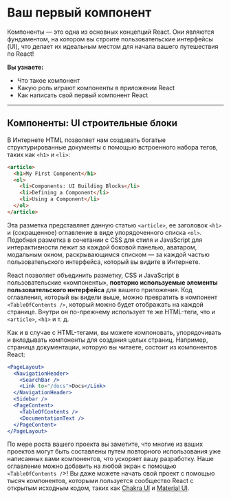 # Ваш первый компонент

Компоненты — это одна из основных концепций React. Они являются фундаментом, на котором вы строите пользовательские интерфейсы (UI), что делает их идеальным местом для начала вашего путешествия по React!

**Вы узнаете:**

- Что такое компонент
- Какую роль играют компоненты в приложении React
- Как написать свой первый компонент React

---

## Компоненты: UI строительные блоки

В Интернете HTML позволяет нам создавать богатые структурированные документы с помощью встроенного набора тегов, таких как `<h1>` и `<li>`:

```html
<article>
  <h1>My First Component</h1>
  <ol>
    <li>Components: UI Building Blocks</li>
    <li>Defining a Component</li>
    <li>Using a Component</li>
  </ol>
</article>
```

Эта разметка представляет данную статью `<article>`, ее заголовок `<h1>` и (сокращенное) оглавление в виде упорядоченного списка `<ol>`. Подобная разметка в сочетании с CSS для стиля и JavaScript для интерактивности лежит за каждой боковой панелью, аватаром, модальным окном, раскрывающимся списком — за каждой частью пользовательского интерфейса, который вы видите в Интернете.

React позволяет объединить разметку, CSS и JavaScript в пользовательские «компоненты», **повторно используемые элементы пользовательского интерфейса** для вашего приложения. Код оглавления, который вы видели выше, можно превратить в компонент `<TableOfContents />`, который можно будет отображать на каждой странице. Внутри он по-прежнему использует те же HTML-теги, что и `<article>`, `<h1>` и т. д.

Как и в случае с HTML-тегами, вы можете компоновать, упорядочивать и вкладывать компоненты для создания целых страниц. Например, страница документации, которую вы читаете, состоит из компонентов React:

```jsx
<PageLayout>
  <NavigationHeader>
    <SearchBar />
    <Link to="/docs">Docs</Link>
  </NavigationHeader>
  <Sidebar />
  <PageContent>
    <TableOfContents />
    <DocumentationText />
  </PageContent>
</PageLayout>
```

По мере роста вашего проекта вы заметите, что многие из ваших проектов могут быть составлены путем повторного использования уже написанных вами компонентов, что ускоряет вашу разработку. Наше оглавление можно добавить на любой экран с помощью `<TableOfContents /`>! Вы даже можете начать свой проект с помощью тысяч компонентов, которыми пользуется сообщество React с открытым исходным кодом, таких как [Chakra UI](https://chakra-ui.com/) и [Material UI](https://material-ui.com/).
